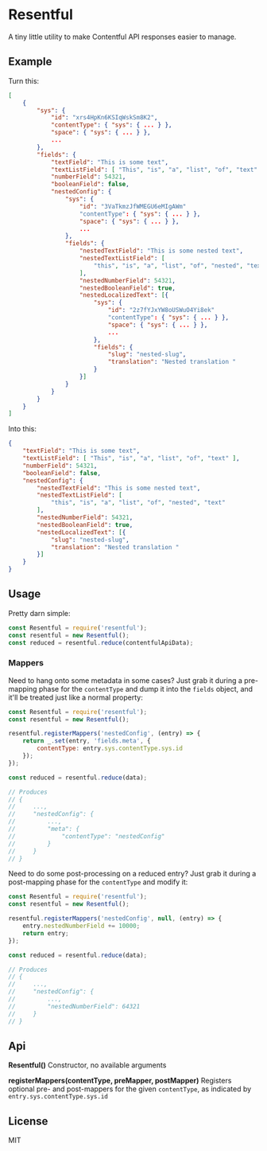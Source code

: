 # Resentful

  A tiny little utility to make Contentful API responses easier to manage.

## Example

  Turn this:

```json
[
    {
        "sys": {
            "id": "xrs4HpKn6KSIqWskSm8K2",
            "contentType": { "sys": { ... } },
            "space": { "sys": { ... } },
            ...
        },
        "fields": {
            "textField": "This is some text",
            "textListField": [ "This", "is", "a", "list", "of", "text" ],
            "numberField": 54321,
            "booleanField": false,
            "nestedConfig": {
                "sys": {
                    "id": "3VaTkmzJfWMEGU6eMIgAWm"
                    "contentType": { "sys": { ... } },
                    "space": { "sys": { ... } },
                    ...
                },
                "fields": {
                    "nestedTextField": "This is some nested text",
                    "nestedTextListField": [
                        "this", "is", "a", "list", "of", "nested", "text"
                    ],
                    "nestedNumberField": 54321,
                    "nestedBooleanField": true,
                    "nestedLocalizedText": [{
                        "sys": {
                            "id": "2z7fYJxYW8oUSWuO4Yi8ek"
                            "contentType": { "sys": { ... } },
                            "space": { "sys": { ... } },
                            ...
                        },
                        "fields": {
                            "slug": "nested-slug",
                            "translation": "Nested translation "
                        }
                    }]
                }
            }
        }
    }
]
```

Into this:

```json
{
    "textField": "This is some text",
    "textListField": [ "This", "is", "a", "list", "of", "text" ],
    "numberField": 54321,
    "booleanField": false,
    "nestedConfig": {
        "nestedTextField": "This is some nested text",
        "nestedTextListField": [
            "this", "is", "a", "list", "of", "nested", "text"
        ],
        "nestedNumberField": 54321,
        "nestedBooleanField": true,
        "nestedLocalizedText": [{
            "slug": "nested-slug",
            "translation": "Nested translation "
        }]
    }
}
```

## Usage

  Pretty darn simple:

```javascript
const Resentful = require('resentful');
const resentful = new Resentful();
const reduced = resentful.reduce(contentfulApiData);
```

### Mappers

  Need to hang onto some metadata in some cases?  Just grab it during a pre-mapping phase for the `contentType` and dump it into the `fields` object, and it'll be treated just like a normal property:

```javascript
const Resentful = require('resentful');
const resentful = new Resentful();

resentful.registerMappers('nestedConfig', (entry) => {
    return _.set(entry, 'fields.meta', {
        contentType: entry.sys.contentType.sys.id
    });
});

const reduced = resentful.reduce(data);

// Produces
// {
//     ...,
//     "nestedConfig": {
//         ...,
//         "meta": {
//             "contentType": "nestedConfig"
//         } 
//     }
// }
```

  Need to do some post-processing on a reduced entry?  Just grab it during a post-mapping phase for the `contentType` and modify it:

```javascript
const Resentful = require('resentful');
const resentful = new Resentful();

resentful.registerMappers('nestedConfig', null, (entry) => {
    entry.nestedNumberField += 10000;
    return entry;
});

const reduced = resentful.reduce(data);

// Produces
// {
//     ...,
//     "nestedConfig": {
//         ...,
//         "nestedNumberField": 64321
//     }
// }
```

## Api

**Resentful()**
  Constructor, no available arguments

**registerMappers(contentType, preMapper, postMapper)**
  Registers optional pre- and post-mappers for the given `contentType`, as indicated by `entry.sys.contentType.sys.id`

## License

  MIT
